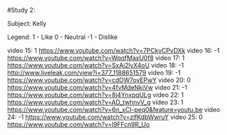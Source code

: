 #Study 2:

Subject: Kelly

Legend:
1 - Like
0 - Neutral
-1 - Dislike

video 15:  1  https://www.youtube.com/watch?v=7PCkvCPvDXk
video 16: -1  https://www.youtube.com/watch?v=WqqfMaxU0f8
video 17:  1  https://www.youtube.com/watch?v=SxAj2lyX4oU
video 18: -1  http://www.liveleak.com/view?i=377_1188651579
video 19: -1  https://www.youtube.com/watch?v=cdOW7ovEPwY
video 20:  0  https://www.youtube.com/watch?v=4fvMdeNkiVw
video 21: -1  https://www.youtube.com/watch?v=8j4YnxpqULg
video 22:  1  https://www.youtube.com/watch?v=AD_twhnvV_g
video 23:  1  https://www.youtube.com/watch?v=6n_xCI-peq0&feature=youtu.be
video 24: -1  https://www.youtube.com/watch?v=zlfKdbWwruY
video 25:  0  https://www.youtube.com/watch?v=l9FFcn9R_Uo
